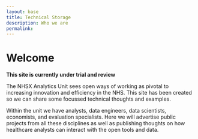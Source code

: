 ```yaml
---
layout: base 
title: Technical Storage
description: Who we are
permalink: 
---
```


<h1>Welcome</h1>

**This site is currently under trial and review**

The NHSX Analytics Unit sees open ways of working as pivotal to increasing innovation and efficiency in the NHS.  This site has been created so we can share some focussed technical thoughts and examples.  

Within the unit we have analysts, data engineers, data scientists, economists, and evaluation specialists.   Here we will advertise public projects from all these disciplines as well as publishing thoughts on how healthcare analysts can interact with the open tools and data.
